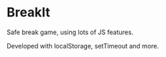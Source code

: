 # BreakIt
Safe break game, using lots of JS features.

Developed with localStorage, setTimeout and more.
